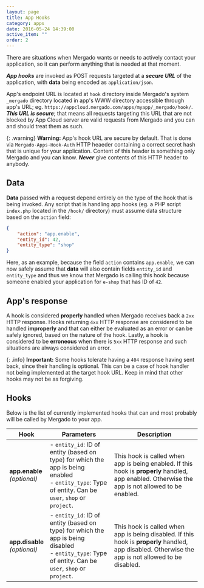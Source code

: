 ```yaml
---
layout: page
title: App Hooks
category: apps
date: 2016-05-24 14:39:00
active_item: ""
order: 2
---
```


There are situations when Mergado wants or needs to actively contact your application, so it can perform anything that is needed at that moment.

***App hooks*** are invoked as POST requests targeted at a ***secure URL*** of the application, with **data** being encoded as `application/json`.

App's endpoint URL is located at `hook` directory inside Mergado's system `_mergado` directory located in app's WWW directory accessible through app's URL;
eg. `https://appcloud.mergado.com/apps/myapp/_mergado/hook/`. ***This URL is secure***; that means all requests targeting this URL that are not blocked by App Cloud server are valid requests from Mergado and you can and should treat them as such.

{: .warning}
**Warning:** App's hook URL are secure by default. That is done via `Mergado-Apps-Hook-Auth` HTTP heaeder containing a correct secret hash that is unique for your application. Content of this header is something only Mergado and you can know. ***Never*** give contents of this HTTP header to anybody.

## Data

**Data** passed with a request depend entirely on the type of the hook that is being invoked. Any script that is handling app hooks (eg. a PHP script `index.php` located in the `/hook/` directory) must assume data structure based on the `action` field:

```json
{
    "action": "app.enable",
    "entity_id": 42,
    "entity_type": "shop"
}
```

Here, as an example, because the field `action` contains `app.enable`, we can now safely assume that **data** will also contain fields `entity_id` and `entity_type` and thus we know that Mergado is calling this hook because someone enabled your application for `e-shop` that has ID of `42`.

## App's response

A hook is considered **properly** handled when Mergado receives back a `2xx` HTTP response. Hooks returning `4xx` HTTP response are considered to be handled **improperly** and that can either be evaluated as an error or can be safely ignored, based on the nature of the hook. Lastly, a hook is considered to be **erroneous** when there is `5xx` HTTP response and such situations are always considered an error.

{: .info}
**Important:** Some hooks tolerate having a `404` response having sent back, since their handling is optional. This can be a case of hook handler not being implemented at the target hook URL. Keep in mind that other hooks may not be as forgiving.

## Hooks

Below is the list of currently implemented hooks that can and most probably will be called by Mergado to your app.

Hook | Parameters | Description
---- | ---------- | -----------
**app.enable** <br> *(optional)* | - `entity_id`: ID of entity (based on type) for which the app is being enabled <br> - `entity_type`: Type of entity. Can be `user`, `shop` or `project`. | This hook is called when app is being enabled. If this hook is **properly** handled, app enabled. Otherwise the app is not allowed to be enabled.
**app.disable** <br> *(optional)* | - `entity_id`: ID of entity (based on type) for which the app is being disabled <br> - `entity_type`: Type of entity. Can be `user`, `shop` or `project`. | This hook is called when app is being disabled. If this hook is **properly** handled, app disabled. Otherwise the app is not allowed to be disabled.
